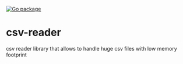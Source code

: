 [![Go package](https://github.com/the-native-developer/csv-reader/actions/workflows/main.yml/badge.svg?branch=main)](https://github.com/the-native-developer/csv-reader/actions/workflows/main.yml)

# csv-reader
csv reader library that allows to handle huge csv files with low memory footprint
